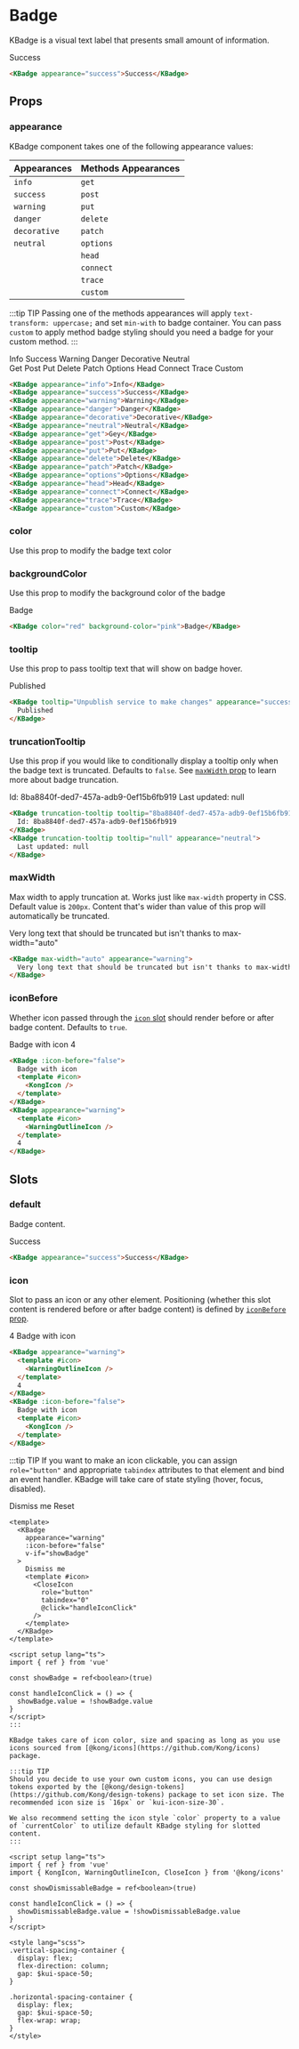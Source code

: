 # Badge

KBadge is a visual text label that presents small amount of information.

<KBadge appearance="success">Success</KBadge>

```html
<KBadge appearance="success">Success</KBadge>
```

## Props

### appearance

KBadge component takes one of the following appearance values:

| Appearances  | Methods Appearances |
| ------------ | ------------------- |
| `info`       | `get`               |
| `success`    | `post`              |
| `warning`    | `put`               |
| `danger`     | `delete`            |
| `decorative` | `patch`             |
| `neutral`    | `options`           |
|              | `head`              |
|              | `connect`           |
|              | `trace`             |
|              | `custom`            |

:::tip TIP
Passing one of the methods appearances will apply `text-transform: uppercase;` and set `min-with` to badge container. You can pass `custom` to apply method badge styling should you need a badge for your custom method.
:::

<div class="vertical-spacing-container">
  <div class="horizontal-spacing-container">
    <KBadge appearance="info">
      Info
    </KBadge>
    <KBadge appearance="success">
      Success
    </KBadge>
    <KBadge appearance="warning">
      Warning
    </KBadge>
    <KBadge appearance="danger">
      Danger
    </KBadge>
    <KBadge appearance="decorative">
      Decorative
    </KBadge>
    <KBadge appearance="neutral">
      Neutral
    </KBadge>
  </div>
  <div class="horizontal-spacing-container">
    <KBadge appearance="get">
      Get
    </KBadge>
    <KBadge appearance="post">
      Post
    </KBadge>
    <KBadge appearance="put">
      Put
    </KBadge>
    <KBadge appearance="delete">
      Delete
    </KBadge>
    <KBadge appearance="patch">
      Patch
    </KBadge>
    <KBadge appearance="options">
      Options
    </KBadge>
    <KBadge appearance="head">
      Head
    </KBadge>
    <KBadge appearance="connect">
      Connect
    </KBadge>
    <KBadge appearance="trace">
      Trace
    </KBadge>
    <KBadge appearance="custom">
      Custom
    </KBadge>
  </div>
</div>

```html
<KBadge appearance="info">Info</KBadge>
<KBadge appearance="success">Success</KBadge>
<KBadge appearance="warning">Warning</KBadge>
<KBadge appearance="danger">Danger</KBadge>
<KBadge appearance="decorative">Decorative</KBadge>
<KBadge appearance="neutral">Neutral</KBadge>
<KBadge appearance="get">Gey</KBadge>
<KBadge appearance="post">Post</KBadge>
<KBadge appearance="put">Put</KBadge>
<KBadge appearance="delete">Delete</KBadge>
<KBadge appearance="patch">Patch</KBadge>
<KBadge appearance="options">Options</KBadge>
<KBadge appearance="head">Head</KBadge>
<KBadge appearance="connect">Connect</KBadge>
<KBadge appearance="trace">Trace</KBadge>
<KBadge appearance="custom">Custom</KBadge>
```

### color

Use this prop to modify the badge text color

### backgroundColor

Use this prop to modify the background color of the badge

<KBadge color="red" background-color="pink">Badge</KBadge>

```html
<KBadge color="red" background-color="pink">Badge</KBadge>
```

### tooltip

Use this prop to pass tooltip text that will show on badge hover.

<KBadge tooltip="Unpublish service to make changes" appearance="success">
  Published
</KBadge>

```html
<KBadge tooltip="Unpublish service to make changes" appearance="success">
  Published
</KBadge>
```

### truncationTooltip

Use this prop if you would like to conditionally display a tooltip only when the badge text is truncated. Defaults to `false`. See [`maxWidth` prop](#maxwidth) to learn more about badge truncation.

<div class="horizontal-spacing-container">
  <KBadge truncation-tooltip tooltip="8ba8840f-ded7-457a-adb9-0ef15b6fb919">
    Id: 8ba8840f-ded7-457a-adb9-0ef15b6fb919
  </KBadge>
  <KBadge truncation-tooltip tooltip="null" appearance="neutral">
    Last updated: null
  </KBadge>
</div>

```html
<KBadge truncation-tooltip tooltip="8ba8840f-ded7-457a-adb9-0ef15b6fb919">
  Id: 8ba8840f-ded7-457a-adb9-0ef15b6fb919
</KBadge>
<KBadge truncation-tooltip tooltip="null" appearance="neutral">
  Last updated: null
</KBadge>
```

### maxWidth

Max width to apply truncation at. Works just like `max-width` property in CSS. Default value is `200px`. Content that's wider than value of this prop will automatically be truncated.

<KBadge max-width="auto" appearance="warning">
  Very long text that should be truncated but isn't thanks to max-width="auto"
</KBadge>

```html
<KBadge max-width="auto" appearance="warning">
  Very long text that should be truncated but isn't thanks to max-width="auto"
</KBadge>
```

### iconBefore

Whether icon passed through the [`icon` slot](#icon) should render before or after badge content. Defaults to `true`.

<div class="horizontal-spacing-container">
  <KBadge :icon-before="false">
    Badge with icon
    <template #icon>
      <KongIcon />
    </template>
  </KBadge>
  <KBadge appearance="warning">
    <template #icon>
      <WarningOutlineIcon />
    </template>
    4
  </KBadge>
</div>

```html
<KBadge :icon-before="false">
  Badge with icon
  <template #icon>
    <KongIcon />
  </template>
</KBadge>
<KBadge appearance="warning">
  <template #icon>
    <WarningOutlineIcon />
  </template>
  4
</KBadge>
```

## Slots

### default

Badge content.

<KBadge appearance="success">Success</KBadge>

```html
<KBadge appearance="success">Success</KBadge>
```

### icon

Slot to pass an icon or any other element. Positioning (whether this slot content is rendered before or after badge content) is defined by [`iconBefore` prop](#iconbefore).

<div class="horizontal-spacing-container">
  <KBadge appearance="warning">
    <template #icon>
      <WarningOutlineIcon />
    </template>
    4
  </KBadge>
  <KBadge :icon-before="false">
    Badge with icon
    <template #icon>
      <KongIcon />
    </template>
  </KBadge>
</div>

```html
<KBadge appearance="warning">
  <template #icon>
    <WarningOutlineIcon />
  </template>
  4
</KBadge>
<KBadge :icon-before="false">
  Badge with icon
  <template #icon>
    <KongIcon />
  </template>
</KBadge>
```

:::tip TIP
If you want to make an icon clickable, you can assign `role="button"` and appropriate `tabindex` attributes to that element and bind an event handler. KBadge will take care of state styling (hover, focus, disabled).


<Transition name="kongponents-fade-transition" mode="out-in">
  <KBadge
    appearance="warning"
    :icon-before="false"
    v-if="showDismissableBadge"
    key="badge"
  >
    Dismiss me
    <template #icon>
      <CloseIcon
        role="button"
        tabindex="0"
        @click="handleIconClick"
      />
    </template>
  </KBadge>
  <KButton v-else key="reset-button" size="small" @click="showDismissableBadge = true">Reset</KButton>
</Transition>

```vue
<template>
  <KBadge
    appearance="warning"
    :icon-before="false"
    v-if="showBadge"
  >
    Dismiss me
    <template #icon>
      <CloseIcon
        role="button"
        tabindex="0"
        @click="handleIconClick"
      />
    </template>
  </KBadge>
</template>

<script setup lang="ts">
import { ref } from 'vue'

const showBadge = ref<boolean>(true)

const handleIconClick = () => {
  showBadge.value = !showBadge.value
}
</script>
:::

KBadge takes care of icon color, size and spacing as long as you use icons sourced from [@kong/icons](https://github.com/Kong/icons) package.

:::tip TIP
Should you decide to use your own custom icons, you can use design tokens exported by the [@kong/design-tokens](https://github.com/Kong/design-tokens) package to set icon size. The recommended icon size is `16px` or `kui-icon-size-30`.

We also recommend setting the icon style `color` property to a value of `currentColor` to utilize default KBadge styling for slotted content.
:::

<script setup lang="ts">
import { ref } from 'vue'
import { KongIcon, WarningOutlineIcon, CloseIcon } from '@kong/icons'

const showDismissableBadge = ref<boolean>(true)

const handleIconClick = () => {
  showDismissableBadge.value = !showDismissableBadge.value
}
</script>

<style lang="scss">
.vertical-spacing-container {
  display: flex;
  flex-direction: column;
  gap: $kui-space-50;
}

.horizontal-spacing-container {
  display: flex;
  gap: $kui-space-50;
  flex-wrap: wrap;
}
</style>

